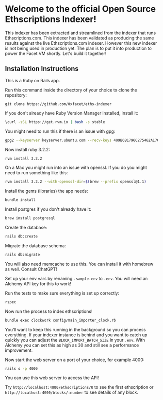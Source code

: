 # Welcome to the official Open Source Ethscriptions Indexer!

This indexer has been extracted and streamlined from the indexer that runs Ethscriptions.com. This indexer has been validated as producing the same results against the live Ethscriptions.com indexer. However this new indexer is not being used in production yet. The plan is to put it into production to power the Facet VM shortly. Let's build it together!

## Installation Instructions

This is a Ruby on Rails app.

Run this command inside the directory of your choice to clone the repository:

```!bash
git clone https://github.com/0xfacet/eths-indexer
```

If you don't already have Ruby Version Manager installed, install it:

```bash
\curl -sSL https://get.rvm.io | bash -s stable
```

You might need to run this if there is an issue with gpg:

```bash
gpg2 --keyserver keyserver.ubuntu.com --recv-keys 409B6B1796C275462A1703113804BB82D39DC0E3 7D2BAF1CF37B13E2069D6956105BD0E739499BDB
```

Now install ruby 3.2.2:

```bash
rvm install 3.2.2
```

On a Mac you might run into an issue with openssl. If you do you might need to run something like this:

```bash
rvm install 3.2.2 --with-openssl-dir=$(brew --prefix openssl@1.1)
```

Install the gems (libraries) the app needs:

```bash
bundle install
```

Install postgres if you don't already have it:

```bash
brew install postgresql
```

Create the database:

```bash
rails db:create
```

Migrate the database schema:

```bash
rails db:migrate
```

You will also need memcache to use this. You can install it with homebrew as well. Consult ChatGPT!

Set up your env vars by renaming `.sample.env` to `.env`. You will need an Alchemy API key for this to work!

Run the tests to make sure everything is set up correctly:

```bash
rspec
```

Now run the process to index ethscriptions!

```bash
bundle exec clockwork config/main_importer_clock.rb
```

You'll want to keep this running in the background so you can process everything. If your indexer instance is behind and you want to catch up quickly you can adjust the `BLOCK_IMPORT_BATCH_SIZE` in your `.env`. With Alchemy you can set this as high as 30 and still see a performance improvement.

Now start the web server on a port of your choice, for example 4000:

```bash
rails s -p 4000
```

You can use this web server to access the API!

Try `http://localhost:4000/ethscriptions/0` to see the first ethscription or `http://localhost:4000/blocks/:number` to see details of any block.
